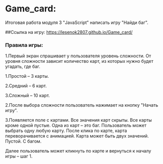 # Game_card: 
Итоговая работа модуля 3 "JavaScript" написать игру "Найди баг". 

##Ссылка на игру: https://lesenok2807.github.io/Game_card/

### Правила игры:
1.Первый экран спрашивает у пользователя уровень сложности. 
От уровня сложности зависит количество карт, из которых нужно будет угадать, где баг.

1.Простой – 3 карты.

2.Средний – 6 карт.

3.Сложный – 10 карт.

2.После выбора сложности пользователь нажимает на кнопку "Начать игру".

3.Появляется поле с картами. Все значения карт скрыты. Все карты кроме одной пустые. Одна из карт – это баг.
Пользователь может выбрать одну любую карту.
После клика по карте, карта переворачивается с анимацией.
Карта может быть двух значений.
Пустой.
С багом.

 Далее пользователь может кликнуть по карте и вернуться к началу игры – шаг 1.
